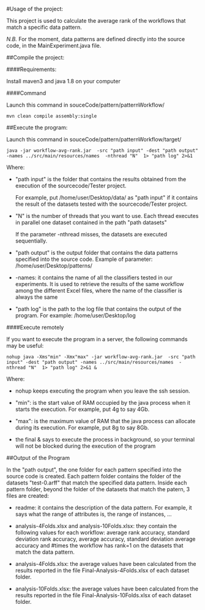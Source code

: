 #Usage of the project:

This project is used to calculate the average rank of the workflows that match a specific data pattern.

*N.B.* For the moment, data patterns are defined directly into the source code, in the MainExperiment.java file.

##Compile the project:

####Requirements:

Install maven3 and java 1.8 on your computer

####Command

Launch this command in souceCode/pattern/patternWorkflow/

```
mvn clean compile assembly:single
```

##Execute the program:

Launch this command in souceCode/pattern/patternWorkflow/target/

```
java -jar workflow-avg-rank.jar  -src "path input" -dest "path output" -names ../src/main/resources/names  -nthread "N"  1> "path log" 2>&1
```

Where:

- "path input" is the folder that contains the results obtained from the execution of the sourcecode/Tester project.

	For example, put /home/user/Desktop/data/ as "path input" if it contains the result of the datasets tested with the sourcecode/Tester project.
	
- "N" is the number of threads that you want to use. Each thread executes in parallel one dataset contained in the path "path datasets"

	 If the parameter -nthread misses, the datasets are executed sequentially.

- "path output" is the output folder that contains the data patterns specified into the source code. Example of parameter: /home/user/Desktop/patterns/

- -names: it contains the name of all the classifiers tested in our experiments. It is used to retrieve the results of the same workflow among the different Excel files, where the name of the classifier is always the same

- "path log" is the path to the log file that contains the output of the program. For example: /home/user/Desktop/log

####Execute remotely

If you want to execute the program in a server, the following commands may be useful:

```
nohup java -Xms"min" -Xmx"max" -jar workflow-avg-rank.jar  -src "path input" -dest "path output" -names ../src/main/resources/names  -nthread "N"  1> "path log" 2>&1 &
```

Where:

- nohup keeps executing the program when you leave the ssh session.

- "min": is the start value of RAM occupied by the java process when it starts the execution. For example, put 4g to say 4Gb.

- "max": is the maximum value of RAM that the java process can allocate during its execution. For example, put 8g to say 8Gb.

- the final & says to execute the process in background, so your terminal will not be blocked during the execution of the program


##Output of the Program

In the "path output", the one folder for each pattern specified into the source code is created. Each pattern folder contains the folder of the datasets "test-0.arff" that match the specified data pattern. Inside each pattern folder, beyond the folder of the datasets that match the patern, 3 files are created: 

- readme: it contains the description of the data pattern. For example, it says what the range of attributes is, the range of instances, ...

- analysis-4Folds.xlsx and analysis-10Folds.xlsx: they contain the following values for each workflow: average rank accuracy, standard deviation rank accuracy, average accuracy, standard deviation average accuracy and #times the workflow has rank=1 on the datasets that match the data pattern.

- analysis-4Folds.xlsx: the average values have been calculated from the results reported in the file Final-Analysis-4Folds.xlsx of each dataset folder.

- analysis-10Folds.xlsx: the average values have been calculated from the results reported in the file Final-Analysis-10Folds.xlsx of each dataset folder.
